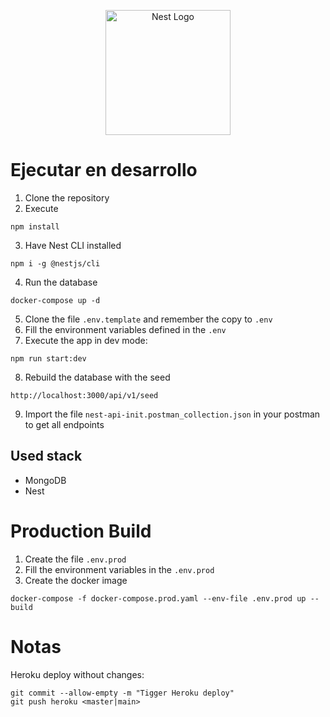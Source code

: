 <p align="center">
  <a href="http://nestjs.com/" target="blank"><img src="https://nestjs.com/img/logo-small.svg" width="200" alt="Nest Logo" /></a>
</p>

# Ejecutar en desarrollo

1. Clone the repository
2. Execute
```
npm install
```

3. Have Nest CLI installed
```
npm i -g @nestjs/cli
```
4. Run the database
```
docker-compose up -d
```
5. Clone the file ```.env.template``` and remember the copy to ```.env```
6. Fill the environment variables defined in the ```.env```
7. Execute the app in dev mode:
```
npm run start:dev
```

8. Rebuild the database with the seed
```
http://localhost:3000/api/v1/seed
```

9. Import the file ```nest-api-init.postman_collection.json``` in your postman to get all endpoints

## Used stack
* MongoDB
* Nest


# Production Build
1. Create the file ```.env.prod```
2. Fill the environment variables in the ```.env.prod```
3. Create the docker image
```
docker-compose -f docker-compose.prod.yaml --env-file .env.prod up --build
```



# Notas
Heroku deploy without changes:
```
git commit --allow-empty -m "Tigger Heroku deploy"
git push heroku <master|main>
```